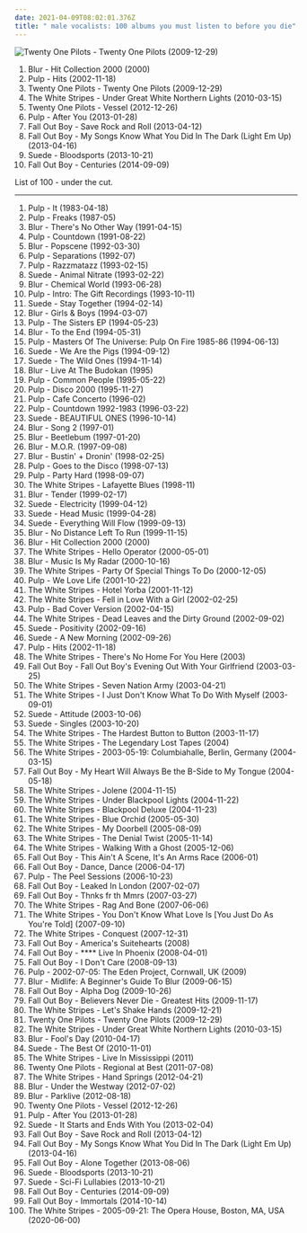 ```yaml
---
date: 2021-04-09T08:02:01.376Z
title: " male vocalists: 100 albums you must listen to before you die"
---
```

![Twenty One Pilots - Twenty One Pilots (2009-12-29)](http://coverartarchive.org/release/f962ee2d-41cd-4a47-8f8c-dc402eacfaf3/10077631133-500.jpg "Twenty One Pilots - Twenty One Pilots (2009-12-29)")
<ol class="albums">
<li data-cover="https://img.discogs.com/yDktBNc2mqIYK_pEAdzm2ijWeWs=/fit-in/600x597/filters:strip_icc():format(jpeg):mode_rgb():quality(90)/discogs-images/R-10054585-1490820659-7104.jpeg.jpg" data-tags="80s, britpop, studiocolombo, buenos,  alternative,  alternative rock,  british,  pop rock,  male vocalists" role="button">Blur - Hit Collection 2000 (2000)</li>
<li data-cover="https://via.placeholder.com/450" data-tags="indie, rock, britpop, sheffield allsorts, fear of music" role="button">Pulp - Hits (2002-11-18)</li>
<li data-cover="http://coverartarchive.org/release/f962ee2d-41cd-4a47-8f8c-dc402eacfaf3/10077631133-500.jpg" data-tags="hip-hop, indie, alternative, emo, rap, alternative pop, alternative hip-hop, pop rap, twenty one pilots,  alternative,  indie pop,  pop,  male vocalists,  alternative pop,  emo,  emo pop" role="button">Twenty One Pilots - Twenty One Pilots (2009-12-29)</li>
<li data-cover="http://coverartarchive.org/release/a68da0f4-1691-342b-82a2-81b9471717cb/14193640527-500.jpg" data-tags="live" role="button">The White Stripes - Under Great White Northern Lights (2010-03-15)</li>
<li data-cover="http://coverartarchive.org/release/77f25b0b-bb51-44fb-b7b5-9c5c391769dd/7221126832-500.jpg" data-tags="alternative" role="button">Twenty One Pilots - Vessel (2012-12-26)</li>
<li data-cover="http://coverartarchive.org/release/4040e134-a3bf-4b54-a0c4-befc4a9c62ed/17987960903-500.jpg" data-tags="britpop, record store day, 2013 releases, rough trade, record store day 2013,  alternative,  alternative rock,  british,  pop rock,  male vocalists" role="button">Pulp - After You (2013-01-28)</li>
<li data-cover="http://coverartarchive.org/release/f6b77446-f07e-4768-bd34-f8baa90b9b4b/26624103376-500.jpg" data-tags="pop rock" role="button">Fall Out Boy - Save Rock and Roll (2013-04-12)</li>
<li data-cover="http://coverartarchive.org/release/da6e9e8b-ba68-4cf5-a375-12f83181923c/3260557740-500.jpg" data-tags="alternative" role="button">Fall Out Boy - My Songs Know What You Did In The Dark (Light Em Up) (2013-04-16)</li>
<li data-cover="http://coverartarchive.org/release/7cdac008-aaa2-4741-98ad-e4089dff00b2/6644098737-500.jpg" data-tags="britpop, glam rock" role="button">Suede - Bloodsports (2013-10-21)</li>
<li data-cover="http://coverartarchive.org/release/7e06809c-5677-45ad-95c6-92f95503aa11/8236940745-500.jpg" data-tags="pop, pop rock,  pop rock,  male vocalists,  emo,  emo pop" role="button">Fall Out Boy - Centuries (2014-09-09)</li>
</ol>
List of 100 - under the cut.
<!-- more -->

_________________

<ol class="albums">
<li data-cover="https://img.discogs.com/fFAYSBUiqnABoLJuX35Xzj5h8jM=/fit-in/600x598/filters:strip_icc():format(jpeg):mode_rgb():quality(90)/discogs-images/R-8741-1223662639.jpeg.jpg" data-tags="indie pop, twee" role="button">
Pulp - It (1983-04-18)
</li>
<li data-cover="https://img.discogs.com/4hWONDDoT_2XOHooj__PrCTkui8=/fit-in/600x599/filters:strip_icc():format(jpeg):mode_rgb():quality(90)/discogs-images/R-313069-1223654037.jpeg.jpg" data-tags="post-punk" role="button">
Pulp - Freaks (1987-05)
</li>
<li data-cover="https://img.discogs.com/L0cQC1OggRV-og_czUbPGXLCXpM=/fit-in/524x540/filters:strip_icc():format(jpeg):mode_rgb():quality(90)/discogs-images/R-448702-1501638792-4931.jpeg.jpg" data-tags="indie, rock, british, indie rock, britpop,  alternative,  alternative rock,  british,  pop rock,  male vocalists" role="button">
Blur - There's No Other Way (1991-04-15)
</li>
<li data-cover="https://img.discogs.com/fFAYSBUiqnABoLJuX35Xzj5h8jM=/fit-in/600x598/filters:strip_icc():format(jpeg):mode_rgb():quality(90)/discogs-images/R-8741-1223662639.jpeg.jpg" data-tags="britpop,  alternative,  alternative rock,  british,  pop rock,  male vocalists" role="button">
Pulp - Countdown (1991-08-22)
</li>
<li data-cover="https://img.discogs.com/hOeX2unic3sqEV3Pp4XSmv1a0v0=/fit-in/594x600/filters:strip_icc():format(jpeg):mode_rgb():quality(90)/discogs-images/R-2467763-1285695912.jpeg.jpg" data-tags="britpop" role="button">
Blur - Popscene (1992-03-30)
</li>
<li data-cover="http://coverartarchive.org/release/ed8e6ae6-baf0-4e48-8f36-b927fd76064d/4395964292-500.jpg" data-tags="90s" role="button">
Pulp - Separations (1992-07)
</li>
<li data-cover="https://img.discogs.com/Pswlvl6nS1bjXMw-GiG38FnZTLE=/fit-in/550x550/filters:strip_icc():format(jpeg):mode_rgb():quality(90)/discogs-images/R-87457-1146661421.jpeg.jpg" data-tags="indie, alternative, indie pop, indie rock, britpop, england, sheffield, yorkshire, south yorkshire, adrien wayne,  alternative,  alternative rock,  british,  pop rock,  male vocalists" role="button">
Pulp - Razzmatazz (1993-02-15)
</li>
<li data-cover="http://coverartarchive.org/release/b32af0c3-ed99-4986-8884-f1b71f9d0880/19749929101-500.jpg" data-tags="indie rock, britpop, nude records" role="button">
Suede - Animal Nitrate (1993-02-22)
</li>
<li data-cover="http://coverartarchive.org/release/1ff783cb-e7c0-44c2-9819-52ce85f732b6/25084909010-500.jpg" data-tags="indie, rock, british, indie rock, britpop,  alternative,  alternative rock,  british,  pop rock,  male vocalists" role="button">
Blur - Chemical World (1993-06-28)
</li>
<li data-cover="http://coverartarchive.org/release/9f861029-3771-4c19-b0fc-e04cdedcd522/24578165858-500.jpg" data-tags="britpop, island records, great groove, where are my headphones, adrien wayne, where is my bong, criterio, weightlifting music, beats for days, pop lament, music to play on mdma, has me dancing even now,  alternative,  alternative rock,  british,  pop rock,  male vocalists" role="button">
Pulp - Intro: The Gift Recordings (1993-10-11)
</li>
<li data-cover="https://img.discogs.com/x_7blMdDkI4w7p1HklHbFmRFKUw=/fit-in/500x500/filters:strip_icc():format(jpeg):mode_rgb():quality(90)/discogs-images/R-3570647-1335708670.jpeg.jpg" data-tags="britpop, alternative pop and rock" role="button">
Suede - Stay Together (1994-02-14)
</li>
<li data-cover="https://img.discogs.com/CXsYXIsNA5cCGZYdz0f4LiPNdes=/fit-in/600x600/filters:strip_icc():format(jpeg):mode_rgb():quality(90)/discogs-images/R-10650810-1501689476-6451.jpeg.jpg" data-tags="indie, rock, british, indie rock, britpop,  alternative,  alternative rock,  british,  pop rock,  male vocalists" role="button">
Blur - Girls & Boys (1994-03-07)
</li>
<li data-cover="https://img.discogs.com/1UunTYJc7mdjrz13G5yXHDNoNQw=/fit-in/600x584/filters:strip_icc():format(jpeg):mode_rgb():quality(90)/discogs-images/R-3716503-1342278865-9111.jpeg.jpg" data-tags="britpop, island records, albums to get, pop lament,  alternative,  alternative rock,  british,  pop rock,  male vocalists" role="button">
Pulp - The Sisters EP (1994-05-23)
</li>
<li data-cover="http://coverartarchive.org/release/3ad32805-73ff-3cce-829e-15a61ad4411b/7940690155-500.jpg" data-tags="indie, rock, british, indie rock, britpop,  alternative,  alternative rock,  british,  pop rock,  male vocalists" role="button">
Blur - To the End (1994-05-31)
</li>
<li data-cover="http://coverartarchive.org/release/566b10e3-f9bb-3a7c-97a5-511a984030b3/16200392431-500.jpg" data-tags="britpop, flashback alternatives, pop lament,  alternative,  alternative rock,  british,  pop rock,  male vocalists" role="button">
Pulp - Masters Of The Universe: Pulp On Fire 1985-86 (1994-06-13)
</li>
<li data-cover="https://via.placeholder.com/450" data-tags="britpop, alternative pop and rock, nude records,  alternative,  alternative rock,  british,  pop rock,  male vocalists" role="button">
Suede - We Are the Pigs (1994-09-12)
</li>
<li data-cover="https://img.discogs.com/tbW842y4EdXRFowd-jHeapOijQQ=/fit-in/600x526/filters:strip_icc():format(jpeg):mode_rgb():quality(90)/discogs-images/R-8624306-1465448161-2236.jpeg.jpg" data-tags="britpop,  alternative,  alternative rock,  british,  pop rock,  male vocalists" role="button">
Suede - The Wild Ones (1994-11-14)
</li>
<li data-cover="http://coverartarchive.org/release/7b98c665-62c2-43a6-86fb-a13fad3629a7/17369299669-500.jpg" data-tags="britpop, flashback alternatives, livealbum,  alternative,  alternative rock,  british,  pop rock,  male vocalists" role="button">
Blur - Live At The Budokan (1995)
</li>
<li data-cover="https://img.discogs.com/IZP7KXc_xj0M1sDuQF_kjrnz7FE=/fit-in/600x589/filters:strip_icc():format(jpeg):mode_rgb():quality(90)/discogs-images/R-2032232-1405171624-2410.jpeg.jpg" data-tags="new wave, synth pop, britpop,  alternative,  alternative rock,  british,  pop rock,  male vocalists" role="button">
Pulp - Common People (1995-05-22)
</li>
<li data-cover="https://img.discogs.com/uwDHVzix96uEWADEC_ymq0Yl6SE=/fit-in/600x522/filters:strip_icc():format(jpeg):mode_rgb():quality(90)/discogs-images/R-15458121-1591957586-6527.jpeg.jpg" data-tags="britpop" role="button">
Pulp - Disco 2000 (1995-11-27)
</li>
<li data-cover="http://coverartarchive.org/release/8b15236b-57ca-4219-8056-40869068269c/18960802019-500.jpg" data-tags="britpop, live cafe concerto amsterdam,  alternative,  alternative rock,  british,  pop rock,  male vocalists" role="button">
Pulp - Cafe Concerto (1996-02)
</li>
<li data-cover="http://coverartarchive.org/release/dec0f3ae-2207-432c-a245-f55878db231f/16933953754-500.jpg" data-tags="indie pop, indie rock, new wave, britpop, 90s, compilation, alternative pop, indie dance, fire records, add, pop lament,  alternative,  alternative rock,  british,  pop rock,  male vocalists" role="button">
Pulp - Countdown 1992-1983 (1996-03-22)
</li>
<li data-cover="https://img.discogs.com/9Pysrxv3fxbnYFON2WyEHTYWhnQ=/fit-in/600x531/filters:strip_icc():format(jpeg):mode_rgb():quality(90)/discogs-images/R-3085511-1398612795-8683.jpeg.jpg" data-tags="britpop, nude records,  alternative,  alternative rock,  british,  pop rock,  male vocalists" role="button">
Suede - BEAUTIFUL ONES (1996-10-14)
</li>
<li data-cover="https://img.discogs.com/W2FnKYngKJJ9Jef-2KQ0xkxHhAs=/fit-in/600x600/filters:strip_icc():format(jpeg):mode_rgb():quality(90)/discogs-images/R-2845217-1613862346-6101.jpeg.jpg" data-tags="indie, rock, british, indie rock, britpop, radio arcadia, beshuffled,  alternative,  alternative rock,  british,  pop rock,  male vocalists" role="button">
Blur - Song 2 (1997-01)
</li>
<li data-cover="https://img.discogs.com/QV9TZOPWWClf6UT6NT2DZ4_GzQQ=/fit-in/600x599/filters:strip_icc():format(jpeg):mode_rgb():quality(90)/discogs-images/R-663446-1297358388.jpeg.jpg" data-tags="indie, rock, british, indie rock, britpop,  alternative,  alternative rock,  british,  pop rock,  male vocalists" role="button">
Blur - Beetlebum (1997-01-20)
</li>
<li data-cover="https://img.discogs.com/BeAXkXdgLk6QZWHKqmgcT53HP6o=/fit-in/600x602/filters:strip_icc():format(jpeg):mode_rgb():quality(90)/discogs-images/R-393755-1616590555-1364.jpeg.jpg" data-tags="indie, rock, british, indie rock, britpop,  alternative,  alternative rock,  british,  pop rock,  male vocalists" role="button">
Blur - M.O.R. (1997-09-08)
</li>
<li data-cover="http://coverartarchive.org/release/02d0a406-f64c-4815-a33f-a926f30aed21/21090014959-500.jpg" data-tags="live" role="button">
Blur - Bustin' + Dronin' (1998-02-25)
</li>
<li data-cover="http://coverartarchive.org/release/102d0327-bef8-46d4-a311-9836442dfd5c/4988031376-500.jpg" data-tags="britpop,  alternative,  alternative rock,  british,  pop rock,  male vocalists" role="button">
Pulp - Goes to the Disco (1998-07-13)
</li>
<li data-cover="http://coverartarchive.org/release/b6153b32-b5f4-4c44-8a99-c763f70b14d1/17810032954-500.jpg" data-tags="britpop,  alternative,  alternative rock,  british,  pop rock,  male vocalists" role="button">
Pulp - Party Hard (1998-09-07)
</li>
<li data-cover="http://coverartarchive.org/release/623e3f9c-75e7-406d-9cbe-9d6087b979b3/16312995368-500.jpg" data-tags="rock, alternative rock,  alternative,  garage rock,  alternative rock,  male vocalists,  noughties" role="button">
The White Stripes - Lafayette Blues (1998-11)
</li>
<li data-cover="http://coverartarchive.org/release/67432b65-2e9a-4219-bea9-646be808a39f/2545958513-500.jpg" data-tags="britpop" role="button">
Blur - Tender (1999-02-17)
</li>
<li data-cover="https://img.discogs.com/TIpTFlz4BuzCXH7Nx5_Ca242gf0=/fit-in/419x600/filters:strip_icc():format(jpeg):mode_rgb():quality(90)/discogs-images/R-2139227-1316855714.jpeg.jpg" data-tags="britpop,  alternative,  alternative rock,  british,  pop rock,  male vocalists" role="button">
Suede - Electricity (1999-04-12)
</li>
<li data-cover="https://img.discogs.com/ibMAfiLArBOVU-faP4LftnwZ_fE=/fit-in/600x539/filters:strip_icc():format(jpeg):mode_rgb():quality(90)/discogs-images/R-2956612-1441393650-3407.jpeg.jpg" data-tags="britpop, 90s" role="button">
Suede - Head Music (1999-04-28)
</li>
<li data-cover="https://img.discogs.com/tbW842y4EdXRFowd-jHeapOijQQ=/fit-in/600x526/filters:strip_icc():format(jpeg):mode_rgb():quality(90)/discogs-images/R-8624306-1465448161-2236.jpeg.jpg" data-tags="britpop,  alternative,  alternative rock,  british,  pop rock,  male vocalists" role="button">
Suede - Everything Will Flow (1999-09-13)
</li>
<li data-cover="https://img.discogs.com/hjqjfpuH7xrXvZepLZHdWwnxDKg=/fit-in/200x198/filters:strip_icc():format(jpeg):mode_rgb():quality(90)/discogs-images/R-425115-1111663662.jpg.jpg" data-tags="indie, rock, british, indie rock, britpop, on cd, got as a gift,  alternative,  alternative rock,  british,  pop rock,  male vocalists" role="button">
Blur - No Distance Left To Run (1999-11-15)
</li>
<li data-cover="https://img.discogs.com/yDktBNc2mqIYK_pEAdzm2ijWeWs=/fit-in/600x597/filters:strip_icc():format(jpeg):mode_rgb():quality(90)/discogs-images/R-10054585-1490820659-7104.jpeg.jpg" data-tags="80s, britpop, studiocolombo, buenos,  alternative,  alternative rock,  british,  pop rock,  male vocalists" role="button">
Blur - Hit Collection 2000 (2000)
</li>
<li data-cover="http://coverartarchive.org/release/f64b2ff3-2195-47e8-b6a4-1269458035db/26925907364-500.jpg" data-tags="alternative rock" role="button">
The White Stripes - Hello Operator (2000-05-01)
</li>
<li data-cover="https://img.discogs.com/gEyVgHUHidDepNTkbuJDMKUpuyM=/fit-in/532x471/filters:strip_icc():format(jpeg):mode_rgb():quality(90)/discogs-images/R-569005-1478139134-8645.jpeg.jpg" data-tags="alternative rock, britpop, 00s, bought, on cd, 2000 ep,  alternative,  alternative rock,  british,  pop rock,  male vocalists" role="button">
Blur - Music Is My Radar (2000-10-16)
</li>
<li data-cover="http://coverartarchive.org/release/2f96079b-3044-4def-aee7-57891101c610/16344699052-500.jpg" data-tags="rock,  alternative,  garage rock,  alternative rock,  male vocalists,  noughties" role="button">
The White Stripes - Party Of Special Things To Do (2000-12-05)
</li>
<li data-cover="http://coverartarchive.org/release/d8f8d195-b0ce-43c7-9435-ad236478cf9c/17812400344-500.jpg" data-tags="britpop" role="button">
Pulp - We Love Life (2001-10-22)
</li>
<li data-cover="https://img.discogs.com/MUHUeCvYgy6E6uMCxpoEywrXSKI=/fit-in/529x467/filters:strip_icc():format(jpeg):mode_rgb():quality(90)/discogs-images/R-1628919-1456112623-3389.jpeg.jpg" data-tags="rock, alternative, live,  alternative,  garage rock,  alternative rock,  male vocalists,  noughties" role="button">
The White Stripes - Hotel Yorba (2001-11-12)
</li>
<li data-cover="https://img.discogs.com/EizDS34N8c7RcmKNS6VVWfEUQnc=/fit-in/600x526/filters:strip_icc():format(jpeg):mode_rgb():quality(90)/discogs-images/R-3717853-1503043169-7704.jpeg.jpg" data-tags="alternative" role="button">
The White Stripes - Fell in Love With a Girl (2002-02-25)
</li>
<li data-cover="http://coverartarchive.org/release/8619a517-2a81-4719-bd7f-2803ed33f31e/17811509879-500.jpg" data-tags="britpop, jarvis cocker fan radio, bad cover version, island records, josta59 radio, pop lament,  alternative,  alternative rock,  british,  pop rock,  male vocalists" role="button">
Pulp - Bad Cover Version (2002-04-15)
</li>
<li data-cover="http://coverartarchive.org/release/de11cd24-1a3c-456f-bc99-44a29ee10abf/23815756252-500.jpg" data-tags="rock, live, leaves and roots and twigs and branches,  alternative,  garage rock,  alternative rock,  male vocalists,  noughties" role="button">
The White Stripes - Dead Leaves and the Dirty Ground (2002-09-02)
</li>
<li data-cover="https://img.discogs.com/M_gqpk65VIC_2J3vyaTiOY8ijBw=/fit-in/600x529/filters:strip_icc():format(jpeg):mode_rgb():quality(90)/discogs-images/R-7452598-1441785579-1698.jpeg.jpg" data-tags="britpop,  alternative,  alternative rock,  british,  pop rock,  male vocalists" role="button">
Suede - Positivity (2002-09-16)
</li>
<li data-cover="https://img.discogs.com/wivkqUiui9oW0PJcjiA6PMPvZ8E=/fit-in/475x468/filters:strip_icc():format(jpeg):mode_rgb():quality(90)/discogs-images/R-5448464-1393623519-8197.jpeg.jpg" data-tags="britpop" role="button">
Suede - A New Morning (2002-09-26)
</li>
<li data-cover="https://via.placeholder.com/450" data-tags="indie, rock, britpop, sheffield allsorts, fear of music" role="button">
Pulp - Hits (2002-11-18)
</li>
<li data-cover="https://img.discogs.com/BW4KNYtreRgPwGgfomkrP0Jr7UA=/fit-in/600x600/filters:strip_icc():format(jpeg):mode_rgb():quality(90)/discogs-images/R-13040293-1546972472-6077.jpeg.jpg" data-tags="rock, loud,  alternative,  garage rock,  alternative rock,  male vocalists,  noughties" role="button">
The White Stripes - There's No Home For You Here (2003)
</li>
<li data-cover="http://coverartarchive.org/release/5b44192b-5b11-3985-b539-25174501d546/28391998382-500.jpg" data-tags="punk, emo, fall out boy" role="button">
Fall Out Boy - Fall Out Boy's Evening Out With Your Girlfriend (2003-03-25)
</li>
<li data-cover="https://img.discogs.com/GwzFvRQQLriJYj_DdLrD1qfliHk=/fit-in/475x475/filters:strip_icc():format(jpeg):mode_rgb():quality(90)/discogs-images/R-1568406-1229058007.jpeg.jpg" data-tags="rock" role="button">
The White Stripes - Seven Nation Army (2003-04-21)
</li>
<li data-cover="https://img.discogs.com/f7xQ-fGYTGIdkzRYeq-zWvMh6ig=/fit-in/600x594/filters:strip_icc():format(jpeg):mode_rgb():quality(90)/discogs-images/R-6727593-1426113024-4838.jpeg.jpg" data-tags="rock,  alternative,  garage rock,  alternative rock,  male vocalists,  noughties" role="button">
The White Stripes - I Just Don't Know What To Do With Myself (2003-09-01)
</li>
<li data-cover="http://coverartarchive.org/release/943f1a9d-504d-46ef-9d38-00efa1bd0954/19766298816-500.jpg" data-tags="britpop,  alternative,  alternative rock,  british,  pop rock,  male vocalists" role="button">
Suede - Attitude (2003-10-06)
</li>
<li data-cover="http://coverartarchive.org/release/1afe7e41-7c77-4e13-90e5-f170404ad3df/13703071855-500.jpg" data-tags="alternative, brit-pop, alternative britpop, alternative rock, 90s" role="button">
Suede - Singles (2003-10-20)
</li>
<li data-cover="http://coverartarchive.org/release/946a7d4d-68e0-4943-a032-dc39fef21068/23815704626-500.jpg" data-tags="alternative rock" role="button">
The White Stripes - The Hardest Button to Button (2003-11-17)
</li>
<li data-cover="http://coverartarchive.org/release/7bb2f32e-f8ae-46aa-96c6-7305f902307a/2743587006-500.jpg" data-tags="rock, alternative rock,  alternative,  garage rock,  alternative rock,  male vocalists,  noughties" role="button">
The White Stripes - The Legendary Lost Tapes (2004)
</li>
<li data-cover="https://img.discogs.com/BW4KNYtreRgPwGgfomkrP0Jr7UA=/fit-in/600x600/filters:strip_icc():format(jpeg):mode_rgb():quality(90)/discogs-images/R-13040293-1546972472-6077.jpeg.jpg" data-tags="rock, 00s, i own this, crunchy indie,  alternative,  garage rock,  alternative rock,  male vocalists,  noughties" role="button">
The White Stripes - 2003-05-19: Columbiahalle, Berlin, Germany (2004-03-15)
</li>
<li data-cover="http://coverartarchive.org/release/fc2b4c7a-a7e3-4756-bcec-cd3e9a2ce4b7/28392699788-500.jpg" data-tags="acoustic" role="button">
Fall Out Boy - My Heart Will Always Be the B-Side to My Tongue (2004-05-18)
</li>
<li data-cover="http://coverartarchive.org/release/3ab76bfc-ffec-4b5e-b3b4-0b6f19297bc9/28196080807-500.jpg" data-tags="rock" role="button">
The White Stripes - Jolene (2004-11-15)
</li>
<li data-cover="https://img.discogs.com/Nzb4_CMuWh6EX50JkGZH2JU0YXQ=/fit-in/600x594/filters:strip_icc():format(jpeg):mode_rgb():quality(90)/discogs-images/R-1278990-1526412859-4185.jpeg.jpg" data-tags="rock" role="button">
The White Stripes - Under Blackpool Lights (2004-11-22)
</li>
<li data-cover="https://img.discogs.com/Qzf6EvFlIN42Qd8dKKgyo0Sn9l8=/fit-in/500x500/filters:strip_icc():format(jpeg):mode_rgb():quality(90)/discogs-images/R-1010559-1183975733.jpeg.jpg" data-tags="rock,  alternative,  garage rock,  alternative rock,  male vocalists,  noughties" role="button">
The White Stripes - Blackpool Deluxe (2004-11-23)
</li>
<li data-cover="https://img.discogs.com/Y_i8eZruQmDV7g4ZC5cZTT80zCI=/fit-in/600x600/filters:strip_icc():format(jpeg):mode_rgb():quality(90)/discogs-images/R-503345-1426119276-6042.jpeg.jpg" data-tags="alternative rock, garage rock" role="button">
The White Stripes - Blue Orchid (2005-05-30)
</li>
<li data-cover="https://img.discogs.com/m5lLbqo1Yt8vkMIQ2rzZUXuVWB4=/fit-in/600x597/filters:strip_icc():format(jpeg):mode_rgb():quality(90)/discogs-images/R-12812052-1542430643-5407.jpeg.jpg" data-tags="rock, alternative, lyrical, single, my doorbell, cd single, visitor,  alternative,  garage rock,  alternative rock,  male vocalists,  noughties, having a visitor" role="button">
The White Stripes - My Doorbell (2005-08-09)
</li>
<li data-cover="https://img.discogs.com/Z-nR4jZ7yypNkIB7HacT8cUD_xA=/fit-in/600x596/filters:strip_icc():format(jpeg):mode_rgb():quality(90)/discogs-images/R-870222-1562007428-2739.jpeg.jpg" data-tags="alternative, alternative rock" role="button">
The White Stripes - The Denial Twist (2005-11-14)
</li>
<li data-cover="http://coverartarchive.org/release/a302d6bd-b66f-4580-9a8e-22ee4d058187/16199686653-500.jpg" data-tags="rock, alternative" role="button">
The White Stripes - Walking With a Ghost (2005-12-06)
</li>
<li data-cover="http://coverartarchive.org/release/ea031f21-ab34-437b-be42-dc611e9ead39/10405296884-500.jpg" data-tags="pop" role="button">
Fall Out Boy - This Ain't A Scene, It's An Arms Race (2006-01)
</li>
<li data-cover="https://img.discogs.com/ovq-wG12BJjOn4kzdbFNJHz11zU=/fit-in/600x524/filters:strip_icc():format(jpeg):mode_rgb():quality(90)/discogs-images/R-1858449-1599685075-7197.jpeg.jpg" data-tags="pop,  pop rock,  male vocalists,  emo,  emo pop" role="button">
Fall Out Boy - Dance, Dance (2006-04-17)
</li>
<li data-cover="https://img.discogs.com/XIkdQLBga2WiknUb0bkBcZHefNA=/fit-in/600x330/filters:strip_icc():format(jpeg):mode_rgb():quality(90)/discogs-images/R-8364976-1460192754-6346.jpeg.jpg" data-tags="britpop, universal records,  alternative,  alternative rock,  british,  pop rock,  male vocalists" role="button">
Pulp - The Peel Sessions (2006-10-23)
</li>
<li data-cover="http://coverartarchive.org/release/75a6b93c-cf8b-4fca-9525-825b61ed5e78/4257661147-500.jpg" data-tags="pop, live,  pop rock,  male vocalists,  emo,  emo pop" role="button">
Fall Out Boy - Leaked In London (2007-02-07)
</li>
<li data-cover="https://img.discogs.com/PBR8RQYCW1n8ft-fyE2Y20SJmwM=/fit-in/600x466/filters:strip_icc():format(jpeg):mode_rgb():quality(90)/discogs-images/R-9877363-1527621423-9267.jpeg.jpg" data-tags="pop, deathcore, brutal death metal, brutal deathcore, altar of the metal gods, altar of the metal gods sludge, altar of the metal gods melodic metal, altar of the metal gods neo-classical metal, altar of the metal gods death metal, altar of the metal gods black metal, altar of the metal gods thrash metal, altar of the metal gods folk metal, altar of the metal gods ambient metal, altar of the metal gods nwobhm, altar of the metal gods doom metal, altar of the metal gods pagan metal, altar of the metal gods technical death metal, altar of the metal gods symphonic metal, altar of the metal gods epic metal, altar of the metal gods hardcore, altar of the metal gods power metal, altar of the metal gods industrial metal, altar of the metal gods drone metal,  pop rock,  male vocalists,  emo,  emo pop" role="button">
Fall Out Boy - Thnks fr th Mmrs (2007-03-27)
</li>
<li data-cover="https://via.placeholder.com/450" data-tags="rock" role="button">
The White Stripes - Rag And Bone (2007-06-06)
</li>
<li data-cover="https://img.discogs.com/f7xQ-fGYTGIdkzRYeq-zWvMh6ig=/fit-in/600x594/filters:strip_icc():format(jpeg):mode_rgb():quality(90)/discogs-images/R-6727593-1426113024-4838.jpeg.jpg" data-tags="rock, alternative, merkliste,  alternative,  garage rock,  alternative rock,  male vocalists,  noughties" role="button">
The White Stripes - You Don't Know What Love Is [You Just Do As You're Told] (2007-09-10)
</li>
<li data-cover="https://img.discogs.com/BSqtIj77lF5C2pDaNtht7QlY0jY=/fit-in/600x600/filters:strip_icc():format(jpeg):mode_rgb():quality(90)/discogs-images/R-1297212-1249545407.png.jpg" data-tags="rock" role="button">
The White Stripes - Conquest (2007-12-31)
</li>
<li data-cover="https://img.discogs.com/5Kvwp8qlPH8rSfJCo5I1PdYyS7g=/fit-in/600x600/filters:strip_icc():format(jpeg):mode_rgb():quality(90)/discogs-images/R-10003277-1581692932-4449.jpeg.jpg" data-tags="pop,  pop rock,  male vocalists,  emo,  emo pop" role="button">
Fall Out Boy - America's Suitehearts (2008)
</li>
<li data-cover="http://coverartarchive.org/release/f15335cd-1f62-41f6-807e-a8bf2b3c4b1b/15688317582-500.jpg" data-tags="emo" role="button">
Fall Out Boy - **** Live In Phoenix (2008-04-01)
</li>
<li data-cover="https://img.discogs.com/46dad272331b770e45c28eea695bf30f59a15b86/images/spacer.gif" data-tags="rock" role="button">
Fall Out Boy - I Don't Care (2008-09-13)
</li>
<li data-cover="http://coverartarchive.org/release/d95e24b9-a8b8-4a44-8f81-f254e765e395/24578825534-500.jpg" data-tags="britpop,  alternative,  alternative rock,  british,  pop rock,  male vocalists" role="button">
Pulp - 2002-07-05: The Eden Project, Cornwall, UK (2009)
</li>
<li data-cover="http://coverartarchive.org/release/a35d4ab1-edc9-41bc-96aa-ed0edb78c4eb/15056011308-500.jpg" data-tags="britpop" role="button">
Blur - Midlife: A Beginner's Guide To Blur (2009-06-15)
</li>
<li data-cover="http://coverartarchive.org/release/032600fc-9c45-4464-86e6-569b30e91e70/3260508216-500.jpg" data-tags="pop, fall out boy,  pop rock,  male vocalists,  emo,  emo pop" role="button">
Fall Out Boy - Alpha Dog (2009-10-26)
</li>
<li data-cover="http://coverartarchive.org/release/fa345686-b9cf-47d4-9862-e37e9199c4e5/8250454850-500.jpg" data-tags="pop punk" role="button">
Fall Out Boy - Believers Never Die - Greatest Hits (2009-11-17)
</li>
<li data-cover="https://img.discogs.com/14Pi6U6g-EBEkQbzgIQBiPanYzY=/fit-in/500x500/filters:strip_icc():format(jpeg):mode_rgb():quality(90)/discogs-images/R-1348922-1211749324.jpeg.jpg" data-tags="alternative rock" role="button">
The White Stripes - Let's Shake Hands (2009-12-21)
</li>
<li data-cover="http://coverartarchive.org/release/f962ee2d-41cd-4a47-8f8c-dc402eacfaf3/10077631133-500.jpg" data-tags="hip-hop, indie, alternative, emo, rap, alternative pop, alternative hip-hop, pop rap, twenty one pilots,  alternative,  indie pop,  pop,  male vocalists,  alternative pop,  emo,  emo pop" role="button">
Twenty One Pilots - Twenty One Pilots (2009-12-29)
</li>
<li data-cover="http://coverartarchive.org/release/a68da0f4-1691-342b-82a2-81b9471717cb/14193640527-500.jpg" data-tags="live" role="button">
The White Stripes - Under Great White Northern Lights (2010-03-15)
</li>
<li data-cover="http://coverartarchive.org/release/d1defd81-e7ef-3a2b-b757-73d2a55e43fc/4853051989-500.jpg" data-tags="10s" role="button">
Blur - Fool's Day (2010-04-17)
</li>
<li data-cover="http://coverartarchive.org/release/d7d16c58-8498-46bc-90b6-d5b042428935/3195674266-500.jpg" data-tags="10s" role="button">
Suede - The Best Of (2010-11-01)
</li>
<li data-cover="http://coverartarchive.org/release/43fde1e0-e1c3-4cd1-a901-300f343eb1dc/18841019679-500.jpg" data-tags="rock, live,  alternative,  garage rock,  alternative rock,  male vocalists,  noughties" role="button">
The White Stripes - Live In Mississippi (2011)
</li>
<li data-cover="http://coverartarchive.org/release/f4a3f76f-959e-46e9-bfdb-59d8ba3066e1/3742879315-500.jpg" data-tags="electronic, rap" role="button">
Twenty One Pilots - Regional at Best (2011-07-08)
</li>
<li data-cover="http://coverartarchive.org/release/95d1c725-0e28-4f0c-8cf7-6ae9dba827d9/8146451588-500.jpg" data-tags="rock,  alternative,  garage rock,  alternative rock,  male vocalists,  noughties" role="button">
The White Stripes - Hand Springs (2012-04-21)
</li>
<li data-cover="http://coverartarchive.org/release/b087c472-8060-42c3-9a6d-7ea0fe2bb140/1395668762-500.jpg" data-tags="10s" role="button">
Blur - Under the Westway (2012-07-02)
</li>
<li data-cover="http://coverartarchive.org/release/3fe92de6-0681-467c-a298-69e4ed636755/6493547356-500.jpg" data-tags="alternative rock, britpop, energetic, reflective, atmospheric, whimsical, summer, literate, melancholy, irreverent, rainy day, freewheeling, wry, bittersweet, reflection, eerie, raucous, complex, live, drinking, precious, poignant, road trip, playful, sunday afternoon, partying, summery, imagination, rollicking, celebratory, witty, exuberant, campy, bright, sarcastic, live album, lively, tgif, boisterous, brash, open road, gleeful, my cd collection, tugs at me heart strings,  alternative,  alternative rock,  british,  pop rock,  male vocalists" role="button">
Blur - Parklive (2012-08-18)
</li>
<li data-cover="http://coverartarchive.org/release/77f25b0b-bb51-44fb-b7b5-9c5c391769dd/7221126832-500.jpg" data-tags="alternative" role="button">
Twenty One Pilots - Vessel (2012-12-26)
</li>
<li data-cover="http://coverartarchive.org/release/4040e134-a3bf-4b54-a0c4-befc4a9c62ed/17987960903-500.jpg" data-tags="britpop, record store day, 2013 releases, rough trade, record store day 2013,  alternative,  alternative rock,  british,  pop rock,  male vocalists" role="button">
Pulp - After You (2013-01-28)
</li>
<li data-cover="http://coverartarchive.org/release/b3307cbf-8d47-4817-bf29-ad7103806d6d/4269949080-500.jpg" data-tags="britpop,  alternative,  alternative rock,  british,  pop rock,  male vocalists" role="button">
Suede - It Starts and Ends With You (2013-02-04)
</li>
<li data-cover="http://coverartarchive.org/release/f6b77446-f07e-4768-bd34-f8baa90b9b4b/26624103376-500.jpg" data-tags="pop rock" role="button">
Fall Out Boy - Save Rock and Roll (2013-04-12)
</li>
<li data-cover="http://coverartarchive.org/release/da6e9e8b-ba68-4cf5-a375-12f83181923c/3260557740-500.jpg" data-tags="alternative" role="button">
Fall Out Boy - My Songs Know What You Did In The Dark (Light Em Up) (2013-04-16)
</li>
<li data-cover="https://img.discogs.com/hFmK0hGoAMy6fL9smq8gqMvD5ns=/fit-in/380x338/filters:strip_icc():format(jpeg):mode_rgb():quality(90)/discogs-images/R-3505874-1452981640-9841.jpeg.jpg" data-tags="pop, remix, fall out boy, eletronca,  pop rock,  male vocalists,  emo,  emo pop" role="button">
Fall Out Boy - Alone Together (2013-08-06)
</li>
<li data-cover="http://coverartarchive.org/release/7cdac008-aaa2-4741-98ad-e4089dff00b2/6644098737-500.jpg" data-tags="britpop, glam rock" role="button">
Suede - Bloodsports (2013-10-21)
</li>
<li data-cover="http://coverartarchive.org/release/7cdac008-aaa2-4741-98ad-e4089dff00b2/6644098737-500.jpg" data-tags="britpop" role="button">
Suede - Sci-Fi Lullabies (2013-10-21)
</li>
<li data-cover="http://coverartarchive.org/release/7e06809c-5677-45ad-95c6-92f95503aa11/8236940745-500.jpg" data-tags="pop, pop rock,  pop rock,  male vocalists,  emo,  emo pop" role="button">
Fall Out Boy - Centuries (2014-09-09)
</li>
<li data-cover="http://coverartarchive.org/release/973406d5-4993-42c3-afa5-bbe353c8daa9/8577013377-500.jpg" data-tags="pop, bibiheg,  pop rock,  male vocalists,  emo,  emo pop" role="button">
Fall Out Boy - Immortals (2014-10-14)
</li>
<li data-cover="https://img.discogs.com/zD0IFfEcu3VR-4ANnyoCLmL4b3w=/fit-in/600x599/filters:strip_icc():format(jpeg):mode_rgb():quality(90)/discogs-images/R-15506576-1593132099-1106.jpeg.jpg" data-tags="punk, alternative, live, the white stripes, white stripes" role="button">
The White Stripes - 2005-09-21: The Opera House, Boston, MA, USA (2020-06-00)
</li>
</ol>